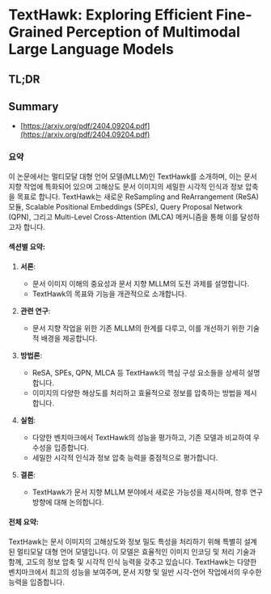 # TextHawk: Exploring Efficient Fine-Grained Perception of Multimodal Large Language Models
## TL;DR
## Summary
- [https://arxiv.org/pdf/2404.09204.pdf](https://arxiv.org/pdf/2404.09204.pdf)

### 요약

이 논문에서는 멀티모달 대형 언어 모델(MLLM)인 TextHawk를 소개하며, 이는 문서 지향 작업에 특화되어 있으며 고해상도 문서 이미지의 세밀한 시각적 인식과 정보 압축을 목표로 합니다. TextHawk는 새로운 ReSampling and ReArrangement (ReSA) 모듈, Scalable Positional Embeddings (SPEs), Query Proposal Network (QPN), 그리고 Multi-Level Cross-Attention (MLCA) 메커니즘을 통해 이를 달성하고자 합니다.

#### 섹션별 요약:

1. **서론**:
   - 문서 이미지 이해의 중요성과 문서 지향 MLLM의 도전 과제를 설명합니다.
   - TextHawk의 목표와 기능을 개관적으로 소개합니다.

2. **관련 연구**:
   - 문서 지향 작업을 위한 기존 MLLM의 한계를 다루고, 이를 개선하기 위한 기술적 배경을 제공합니다.

3. **방법론**:
   - ReSA, SPEs, QPN, MLCA 등 TextHawk의 핵심 구성 요소들을 상세히 설명합니다.
   - 이미지의 다양한 해상도를 처리하고 효율적으로 정보를 압축하는 방법을 제시합니다.

4. **실험**:
   - 다양한 벤치마크에서 TextHawk의 성능을 평가하고, 기존 모델과 비교하여 우수성을 입증합니다.
   - 세밀한 시각적 인식과 정보 압축 능력을 중점적으로 평가합니다.

5. **결론**:
   - TextHawk가 문서 지향 MLLM 분야에서 새로운 가능성을 제시하며, 향후 연구 방향에 대해 논의합니다.

#### 전체 요약:

TextHawk는 문서 이미지의 고해상도와 정보 밀도 특성을 처리하기 위해 특별히 설계된 멀티모달 대형 언어 모델입니다. 이 모델은 효율적인 이미지 인코딩 및 처리 기술과 함께, 고도의 정보 압축 및 시각적 인식 능력을 갖추고 있습니다. TextHawk는 다양한 벤치마크에서 최고의 성능을 보여주며, 문서 지향 및 일반 시각-언어 작업에서의 우수한 능력을 입증합니다.